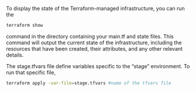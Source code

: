 To display the state of the Terraform-managed infrastructure, you can run the
```bash
terraform show
```
command in the directory containing your main.tf and state files.
This command will output the current state of the infrastructure, including the resources that have been created, their attributes, and any other relevant details.

The stage.tfvars file define variables specific to the “stage” environment. To run that specific file,
   ```bash
   terraform apply -var-file=stage.tfvars #name of the tfvars file
   ```